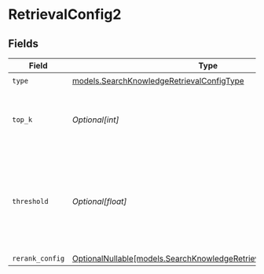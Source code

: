 # RetrievalConfig2


## Fields

| Field                                                                                                                          | Type                                                                                                                           | Required                                                                                                                       | Description                                                                                                                    |
| ------------------------------------------------------------------------------------------------------------------------------ | ------------------------------------------------------------------------------------------------------------------------------ | ------------------------------------------------------------------------------------------------------------------------------ | ------------------------------------------------------------------------------------------------------------------------------ |
| `type`                                                                                                                         | [models.SearchKnowledgeRetrievalConfigType](../models/searchknowledgeretrievalconfigtype.md)                                   | :heavy_check_mark:                                                                                                             | N/A                                                                                                                            |
| `top_k`                                                                                                                        | *Optional[int]*                                                                                                                | :heavy_minus_sign:                                                                                                             | Used to filter chunks that are most similar to the query                                                                       |
| `threshold`                                                                                                                    | *Optional[float]*                                                                                                              | :heavy_minus_sign:                                                                                                             | Used to filter chunks that are most similar to the query. A value of `0` will be consider disabled.                            |
| `rerank_config`                                                                                                                | [OptionalNullable[models.SearchKnowledgeRetrievalConfigRerankConfig]](../models/searchknowledgeretrievalconfigrerankconfig.md) | :heavy_minus_sign:                                                                                                             | N/A                                                                                                                            |